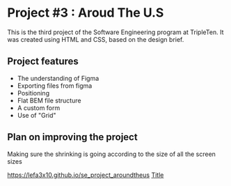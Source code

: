# Project #3 : Aroud The U.S

This is the third project of the Software Engineering program at TripleTen. It was created using HTML and CSS, based on the design brief.

## Project features

- The understanding of Figma
- Exporting files from figma
- Positioning
- Flat BEM file structure
- A custom form
- Use of "Grid"

## Plan on improving the project

Making sure the shrinking is going according to the size of all the screen sizes

https://lefa3x10.github.io/se_project_aroundtheus
[Title](../../Library/Messages/Attachments/c9/09/4E115806-A4F0-43DC-A47E-EFE3ABB251ED/video1584866660.mp4.zip)